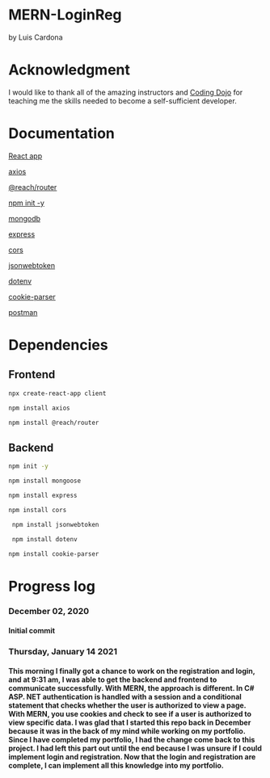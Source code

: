 # MERN-LoginReg

by Luis Cardona

# Acknowledgment
I would like to thank all of the amazing instructors and [Coding Dojo](https://www.codingdojo.com/) for teaching me the skills needed to become a self-sufficient developer. 

# Documentation

[React app](https://reactjs.org/docs/create-a-new-react-app.html)

[axios](https://www.npmjs.com/package/react-axios)

[@reach/router](https://www.npmjs.com/package/@reach/router)

[npm init -y](https://docs.npmjs.com/cli/v6/commands/npm-init)

[mongodb](https://www.npmjs.com/package/mongodb)

[express](https://www.npmjs.com/package/express)

[cors](https://www.npmjs.com/package/cors)

[jsonwebtoken](https://www.npmjs.com/package/jsonwebtoken)

[dotenv](https://www.npmjs.com/package/dotenv)

[cookie-parser](https://www.npmjs.com/package/cookie-parser)

[postman](https://www.postman.com/)

# Dependencies

## Frontend
```bash
npx create-react-app client
````

```bash
npm install axios
````

```bash
npm install @reach/router
````
## Backend

```bash
npm init -y
````

```bash
npm install mongoose
````

```bash
npm install express
````

```bash
npm install cors
````

```bash
 npm install jsonwebtoken
````
````bash
 npm install dotenv
````

````bash
npm install cookie-parser
````

# Progress log

### December 02, 2020

#### Initial commit

### Thursday, January 14 2021

#### This morning I finally got a chance to work on the registration and login, and at 9:31 am, I was able to get the backend and frontend to communicate successfully. With MERN, the approach is different. In C# ASP. NET authentication is handled with a session and a conditional statement that checks whether the user is authorized to view a page. With MERN, you use cookies and check to see if a user is authorized to view specific data. I was glad that I started this repo back in December because it was in the back of my mind while working on my portfolio. Since I have completed my portfolio, I had the change come back to this project. I had left this part out until the end because I was unsure if I could implement login and registration. Now that the login and registration are complete, I can implement all this knowledge into my portfolio. 
